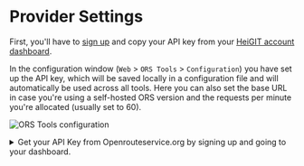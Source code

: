 # Provider Settings

First, you'll have to [sign up](https://account.heigit.org/signup) and copy your API key from
your [HeiGIT account dashboard](https://account.heigit.org).

In the configuration window (`Web` > `ORS Tools` > `Configuration`) you have set up the API key, which will be saved
locally in a configuration file and will automatically be used across all tools. Here you can also set the base URL in
case you're using a self-hosted ORS version and the requests per minute you're allocated (usually set to 60).

![ORS Tools configuration](/wiki/img/wiki_orstools_config.png)


<details>
<summary>Get your API Key from Openrouteservice.org by signing up and going to your dashboard.</summary>
<br>

[![How To: Api Key](http://img.youtube.com/vi/Rsxl_0IUSFM/0.jpg)](http://www.youtube.com/watch?v=Rsxl_0IUSFM?start=145 "ORSTools 1.2 for Routing, Isochrones and Travel Time in QGIS")

</details>